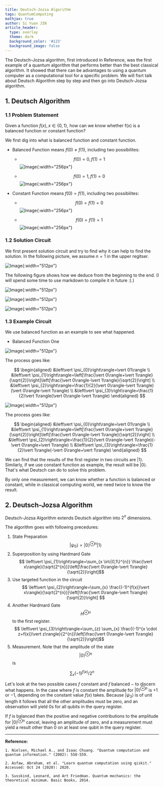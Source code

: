 ```yaml
---
title: Deutsch-Jozsa Algorithm
tags: QuantumComputing
mathjax: true
author: Si Yuan JIN
article_header:
  type: overlay
  theme: dark
  background_color: '#123'
  background_image: false
---
```


The Deutsch-Jozsa algorithm, first introduced in Reference, was the first example of a quantum algorithm that performs better than the best classical algorithm. It showed that there can be advantages to using a quantum computer as a computational tool for a specific problem. We will fisrt talk about Deutsch Algorithm step by step and then go into Deutsch-Jozsa algorithm.

## 1. Deutsch Algorithm

### 1.1 Problem Statement

Given a function $f(x), x\in\{0,1\}$, how can we know whether f(x) is a balanced function or constant function?

We first dig into what is balanced function and constant function.

- Balanced Function means $f(0)\ne f(1)$, including two possibilites:
  - $$f(0) = 0, f(1) = 1$$
![Image](https://jsybruce.github.io/Homepage/assets/images/posts/Deutsch-Jozsa-Algorithm/BalancedOne.png "Image@512x512"){:width="256px"}

  - $$f(0) = 1, f(1) = 0$$
![Image](https://jsybruce.github.io/Homepage/assets/images/posts/Deutsch-Jozsa-Algorithm/BalancedTwo.png "Image@512x512"){:width="256px"}

- Constant Function means $f(0)= f(1)$, including two possibilites:
  - $$f(0) = f(1) = 0$$
![Image](https://jsybruce.github.io/Homepage/assets/images/posts/Deutsch-Jozsa-Algorithm/ConstantOne.png "Image@512x512"){:width="256px"}

  - $$f(0) = f(1) = 1$$
![Image](https://jsybruce.github.io/Homepage/assets/images/posts/Deutsch-Jozsa-Algorithm/ConstantTwo.png "Image@512x512"){:width="256px"}

### 1.2 Solution Circuit
We first present solution circuit and try to find why it can help to find the solution. In the following picture, we assume $n=1$ in the upper regitser.

![Image](https://jsybruce.github.io/Homepage/assets/images/posts/Deutsch-Jozsa-Algorithm/Deutsch-Circuit.png "Image@512x512"){:width="512px"}

The following figure shows how we deduce from the beginning to the end. (I will spend some time to use markdown to compile it in future :).)

![Image](https://jsybruce.github.io/Homepage/assets/images/posts/Deutsch-Jozsa-Algorithm/Deduction1.png "Image@512x512"){:width="512px"}

![Image](https://jsybruce.github.io/Homepage/assets/images/posts/Deutsch-Jozsa-Algorithm/Deduction2.png "Image@512x512"){:width="512px"}

![Image](https://jsybruce.github.io/Homepage/assets/images/posts/Deutsch-Jozsa-Algorithm/Deduction3.png "Image@512x512"){:width="512px"}

### 1.3 Example Circuit
We use balanced function as an example to see what happened.

- Balanced Function One

![Image](https://jsybruce.github.io/Homepage/assets/images/posts/Deutsch-Jozsa-Algorithm/ExampleBalancedOne.png "Image@512x512"){:width="512px"}

The process goes like:

$$
\begin{aligned}
&\left\vert \psi_{0}\right\rangle=\vert 01\rangle \\
&\left\vert \psi_{1}\right\rangle=\left[\frac{\vert 0\rangle+\vert 1\rangle}{\sqrt{2}}\right]\left[\frac{\vert 0\rangle-\vert 1\rangle}{\sqrt{2}}\right] \\
&\left\vert \psi_{2}\right\rangle=\frac{1}{2}(\vert 0\rangle-\vert 1\rangle)(\vert 0\rangle-\vert 1\rangle) \\
&\left\vert \psi_{3}\right\rangle=\frac{1}{2}\vert 1\rangle(\vert 0\rangle-\vert 1\rangle)
\end{aligned}
$$

![Image](https://jsybruce.github.io/Homepage/assets/images/posts/Deutsch-Jozsa-Algorithm/ExampleBalancedTwo.png "Image@512x512"){:width="512px"}

The process goes like:

$$
\begin{aligned}
&\left\vert \psi_{0}\right\rangle=\vert 01\rangle \\
&\left\vert \psi_{1}\right\rangle=\left[\frac{\vert 0\rangle+\vert 1\rangle}{\sqrt{2}}\right]\left[\frac{\vert 0\rangle-\vert 1\rangle}{\sqrt{2}}\right] \\
&\left\vert \psi_{2}\right\rangle=\frac{1}{2}(\vert 0\rangle-\vert 1\rangle)(-\vert 0\rangle+\vert 1\rangle) \\
&\left\vert \psi_{3}\right\rangle=\frac{1}{2}\vert 1\rangle(-\vert 0\rangle+\vert 1\rangle)
\end{aligned}
$$

We can find that the results of the first register in two circuits are $\vert 1\rangle$. Similarly, if we use constant function as example, the result will be $\vert 0\rangle$. That's what Deutsch can do to solve this problem.

By only one measurement, we can know whether a function is balanced or constant, while in classical computing world, we need twice to know the result.


## 2. Deutsch-Jozsa Algorithm
Deutsch-Jozsa Algorithm extends Deutsch algorithm into $2^{n}$ dimensions.

The algorithm goes with following precedures:

1. State Preparation
  $$
  \left\vert \psi_{0}\right\rangle=\vert 0\rangle^{\otimes n}\vert 1\rangle $$
2. Superposition by using Hardmard Gate
  $$
  \left\vert \psi_{1}\right\rangle=\sum_{x \in\{0,1\}^{n}} \frac{\vert x\rangle}{\sqrt{2^{n}}}\left[\frac{\vert 0\rangle-\vert 1\rangle}{\sqrt{2}}\right]$$
3. Use targeted function in the circuit
   $$ \left\vert \psi_{2}\right\rangle=\sum_{x} \frac{(-1)^{f(x)}\vert x\rangle}{\sqrt{2^{n}}}\left[\frac{\vert 0\rangle-\vert 1\rangle}{\sqrt{2}}\right] $$
4. Another Hardmard Gate 
$$H^{\otimes n}$$
to the first register.
  $$ \left\vert \psi_{3}\right\rangle=\sum_{z} \sum_{x} \frac{(-1)^{x \cdot z+f(x)}\vert z\rangle}{2^{n}}\left[\frac{\vert 0\rangle-\vert 1\rangle}{\sqrt{2}}\right]$$
5. Measurement. Note that the amplitude of the state
$$
\vert 0\rangle^{\otimes n} $$
is

$$ \sum_{x}(-1)^{f(x)} / 2^{n}
$$ 

Let's look at the two possible cases $f$ constant and $f$ balanced $-$ to discern what happens. In the case where $f$ is constant the amplitude for $\vert 0\rangle^{\otimes n}$ is $+1$ or $-1$, depending on the constant value $f(x)$ takes. Because $\left\vert \psi_{3}\right\rangle$ is of unit length it follows that all the other amplitudes must be zero, and an observation will yield 0s for all qubits in the query register. 

If $f$ is balanced then the positive and negative contributions to the amplitude for $\vert 0\rangle^{\otimes n}$ cancel, leaving an amplitude of zero, and a measurement must yield a result other than 0 on at least one qubit in the query register. 


---

**Reference:**

`1. Nielsen, Michael A., and Isaac Chuang. "Quantum computation and quantum information." (2002): 558-559.`

`2. Asfaw, Abraham, et al. "Learn quantum computation using qiskit." Accessed: Oct 24 (2020): 2020.`

`3. Susskind, Leonard, and Art Friedman. Quantum mechanics: the theoretical minimum. Basic Books, 2014.`